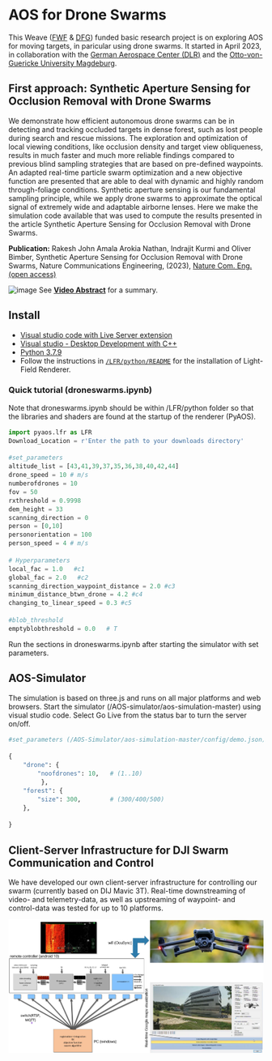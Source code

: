 # AOS for Drone Swarms

This Weave ([FWF](https://www.fwf.ac.at/en/) & [DFG](https://www.dfg.de/en/index.jsp)) funded basic research project is on exploring AOS for moving targets, in paricular using drone swarms. It started in April 2023, in collaboration with the [German Aerospace Center (DLR)](https://www.dlr.de/EN/Home/home_node.html) and the [Otto-von-Guericke University Magdeburg](https://www.ovgu.de/en/).

## First approach: Synthetic Aperture Sensing for Occlusion Removal with Drone Swarms

We demonstrate how efficient autonomous drone swarms can be in detecting and tracking occluded targets in dense forest, such as lost people during search and rescue missions. The exploration and optimization of local viewing conditions, like occlusion density and target view obliqueness, results in much faster and much more reliable findings compared to previous blind sampling strategies that are based on pre-defined waypoints. An adapted real-time particle swarm optimization and a new objective function are presented that are able to deal with dynamic and highly random through-foliage conditions. Synthetic aperture sensing is our fundamental sampling principle, while we apply drone swarms to approximate the optical signal of extremely wide and adaptable airborne lenses.
Here we make the simulation code available that was used to compute the results presented in the article Synthetic Aperture Sensing for Occlusion Removal with Drone Swarms.

**Publication:** Rakesh John Amala Arokia Nathan, Indrajit Kurmi and Oliver Bimber, Synthetic Aperture Sensing for Occlusion Removal with Drone Swarms, Nature Communications Engineering, (2023), [Nature Com. Eng. (open access)](https://www.nature.com/articles/s44172-023-00104-0#:~:text=Our%20approach%20using%20autonomously%20exploring,or%20security%20threats%20during%20patrols.) 

![image](https://user-images.githubusercontent.com/83944465/209770734-9445a4e5-fb86-4074-953f-d58a67357e69.png)
See **[Video Abstract](https://youtu.be/nb0K7n03qFU)** for a summary. 


## Install
- [Visual studio code with Live Server extension](https://code.visualstudio.com/download)
- [Visual studio - Desktop Development with C++](https://visualstudio.microsoft.com/downloads/)
- [Python 3.7.9](https://www.python.org/downloads/release/python-379/)
- Follow the instructions in [`/LFR/python/README`](./LFR/python/README.md) for the installation of Light-Field Renderer.

### Quick tutorial (droneswarms.ipynb)

Note that droneswarms.ipynb should be within /LFR/python folder so that the libraries and shaders are found at the startup of the renderer (PyAOS).

```py
import pyaos.lfr as LFR
Download_Location = r'Enter the path to your downloads directory' 

#set_parameters
altitude_list = [43,41,39,37,35,36,38,40,42,44]
drone_speed = 10 # m/s
numberofdrones = 10
fov = 50
rxthreshold = 0.9998
dem_height = 33 
scanning_direction = 0
person = [0,10]  
personorientation = 100
person_speed = 4 # m/s

# Hyperparameters
local_fac = 1.0   #c1
global_fac = 2.0   #c2 
scanning_direction_waypoint_distance = 2.0 #c3
minimum_distance_btwn_drone = 4.2 #c4 
changing_to_linear_speed = 0.3 #c5
 
#blob_threshold
emptyblobthreshold = 0.0   # T
```
Run the sections in droneswarms.ipynb after starting the simulator with set parameters.

## AOS-Simulator

The simulation is based on three.js and runs on all major platforms and web browsers.
Start the simulator (/AOS-simulator/aos-simulation-master) using visual studio code. Select Go Live from the status bar to turn the server on/off.

```py
#set_parameters (/AOS-Simulator/aos-simulation-master/config/demo.json)

{
    "drone": {
        "noofdrones": 10,   # (1..10)
         },
    "forest": {
        "size": 300,        # (300/400/500)
	},

}
```

## Client-Server Infrastructure for DJI Swarm Communication and Control

We have developed our own client-server infrastructure for controlling our swarm (currently based on DIJ Mavic 3T). Real-time downstreaming of video- and telemetry-data, as well as upstreaming of waypoint- and control-data was tested for up to 10 platforms.     

![image](https://github.com/JKU-ICG/AOS/blob/stable_release/ClientServer.jpg)



